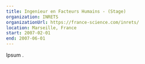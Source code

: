 ```yaml
---
title: Ingenieur en Facteurs Humains - (Stage)
organization: INRETS
organizationUrl: https://france-science.com/inrets/
location: Marseille, France
start: 2007-02-01
end: 2007-06-01
---
```


Ipsum .

